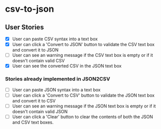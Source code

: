 # csv-to-json

## User Stories

-   [x] User can paste CSV syntax into a text box
-   [x] User can click a 'Convert to JSON' button to validate the CSV text box and convert it to JSON
-   [ ] User can see an warning message if the CSV text box is empty or if it doesn't contain valid CSV
-   [x] User can see the converted CSV in the JSON text box

### Stories already implemented in JSON2CSV 
-   [ ] User can paste JSON syntax into a text box
-   [ ] User can click a 'Convert to CSV' button to validate the JSON text box and convert it to CSV
-   [ ] User can see an warning message if the JSON text box is empty or if it doesn't contain valid JSON
-   [ ] User can click a 'Clear' button to clear the contents of both the JSON and CSV text boxes.
